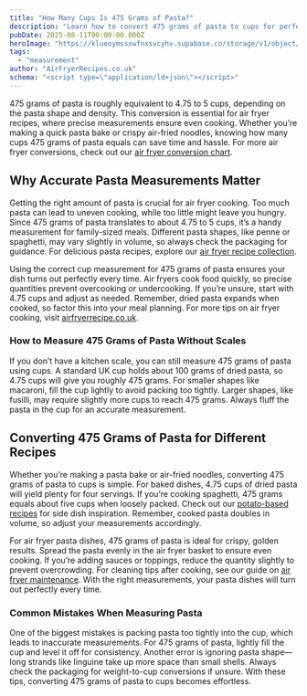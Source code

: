 ```yaml
---
title: "How Many Cups Is 475 Grams of Pasta?"
description: "Learn how to convert 475 grams of pasta to cups for perfect air fryer meals every time. Get precise measurements and cooking tips now!"
pubDate: 2025-08-11T00:00:00.000Z
heroImage: "https://klueoymssxwfnxsvcyhv.supabase.co/storage/v1/object/public/md/how-many-cups-is-475-grams-of-pasta-f293c120.webp"
tags:
  - "measurement"
author: "AirFryerRecipes.co.uk"
schema: "<script type=\"application/ld+json\"></script>"
---
```


<p>475 grams of pasta is roughly equivalent to 4.75 to 5 cups, depending on the pasta shape and density. This conversion is essential for air fryer recipes, where precise measurements ensure even cooking. Whether you’re making a quick pasta bake or crispy air-fried noodles, knowing how many cups 475 grams of pasta equals can save time and hassle. For more air fryer conversions, check out our <a href=https://www.airfryerrecipe.co.uk/air-fryer-conversion-chart>air fryer conversion chart</a>.</p>

<h2>Why Accurate Pasta Measurements Matter</h2>  
<p>Getting the right amount of pasta is crucial for air fryer cooking. Too much pasta can lead to uneven cooking, while too little might leave you hungry. Since 475 grams of pasta translates to about 4.75 to 5 cups, it’s a handy measurement for family-sized meals. Different pasta shapes, like penne or spaghetti, may vary slightly in volume, so always check the packaging for guidance. For delicious pasta recipes, explore our <a href=https://www.airfryerrecipe.co.uk/recipes>air fryer recipe collection</a>.</p>  

<p>Using the correct cup measurement for 475 grams of pasta ensures your dish turns out perfectly every time. Air fryers cook food quickly, so precise quantities prevent overcooking or undercooking. If you’re unsure, start with 4.75 cups and adjust as needed. Remember, dried pasta expands when cooked, so factor this into your meal planning. For more tips on air fryer cooking, visit <a href=https://www.airfryerrecipe.co.uk>airfryerrecipe.co.uk</a>.</p>  

<h3>How to Measure 475 Grams of Pasta Without Scales</h3>  
<p>If you don’t have a kitchen scale, you can still measure 475 grams of pasta using cups. A standard UK cup holds about 100 grams of dried pasta, so 4.75 cups will give you roughly 475 grams. For smaller shapes like macaroni, fill the cup lightly to avoid packing too tightly. Larger shapes, like fusilli, may require slightly more cups to reach 475 grams. Always fluff the pasta in the cup for an accurate measurement.</p>  

<h2>Converting 475 Grams of Pasta for Different Recipes</h2>  
<p>Whether you’re making a pasta bake or air-fried noodles, converting 475 grams of pasta to cups is simple. For baked dishes, 4.75 cups of dried pasta will yield plenty for four servings. If you’re cooking spaghetti, 475 grams equals about five cups when loosely packed. Check out our <a href=https://www.airfryerrecipe.co.uk/recipe-category/potatoes>potato-based recipes</a> for side dish inspiration. Remember, cooked pasta doubles in volume, so adjust your measurements accordingly.</p>  

<p>For air fryer pasta dishes, 475 grams of pasta is ideal for crispy, golden results. Spread the pasta evenly in the air fryer basket to ensure even cooking. If you’re adding sauces or toppings, reduce the quantity slightly to prevent overcrowding. For cleaning tips after cooking, see our guide on <a href=https://www.airfryerrecipe.co.uk/air-fryer-cleaner>air fryer maintenance</a>. With the right measurements, your pasta dishes will turn out perfectly every time.</p>  

<h3>Common Mistakes When Measuring Pasta</h3>  
<p>One of the biggest mistakes is packing pasta too tightly into the cup, which leads to inaccurate measurements. For 475 grams of pasta, lightly fill the cup and level it off for consistency. Another error is ignoring pasta shape—long strands like linguine take up more space than small shells. Always check the packaging for weight-to-cup conversions if unsure. With these tips, converting 475 grams of pasta to cups becomes effortless.</p>